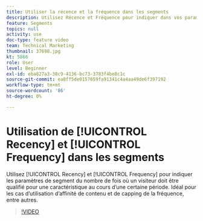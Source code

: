 ```yaml
---
title: Utiliser la récence et la fréquence dans les segments
description: Utilisez Récence et Fréquence pour indiquer dans vos paramètres de segment le nombre de fois qu’un visiteur doit être qualifié pour une caractéristique au cours d’une certaine période. Idéal pour les cas d’utilisation d’affinité de contenu et de capping de la fréquence, entre autres.
feature: Segments
topics: null
activity: use
doc-type: feature video
team: Technical Marketing
thumbnail: 37698.jpg
kt: 5866
role: User
level: Beginner
exl-id: eba827a3-38c9-4136-bc73-3783f4be8c1c
source-git-commit: ea8ff5de0157659fa91341c4a4aa49de6f397192
workflow-type: tm+mt
source-wordcount: '86'
ht-degree: 0%

---
```


# Utilisation de [!UICONTROL Recency] et [!UICONTROL Frequency] dans les segments

Utilisez [!UICONTROL Recency] et [!UICONTROL Frequency] pour indiquer les paramètres de segment du nombre de fois où un visiteur doit être qualifié pour une caractéristique au cours d’une certaine période. Idéal pour les cas d’utilisation d’affinité de contenu et de capping de la fréquence, entre autres.

>[!VIDEO](https://video.tv.adobe.com/v/327064/?quality=12&learn=on&captions=fre_fr)
